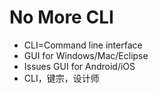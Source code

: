 No More CLI
=======================================

* CLI=Command line interface
* GUI for Windows/Mac/Eclipse
* Issues GUI for Android/iOS
* CLI，键宗，设计师
